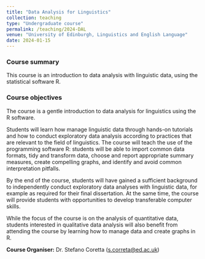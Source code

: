 ```yaml
---
title: "Data Analysis for Linguistics"
collection: teaching
type: "Undergraduate course"
permalink: /teaching/2024-DAL
venue: "University of Edinburgh, Linguistics and English Language"
date: 2024-01-15
---
```


### Course summary
This course is an introduction to data analysis with linguistic data, using the statistical software R.

### Course objectives
The course is a gentle introduction to data analysis for linguistics using the R software.

Students will learn how manage linguistic data through hands-on tutorials and how to conduct exploratory data analysis according to practices that are relevant to the field of linguistics. The course will teach the use of the programming software R: students will be able to import common data formats, tidy and transform data, choose and report appropriate summary measures, create compelling graphs, and identify and avoid common interpretation pitfalls.

By the end of the course, students will have gained a sufficient background to independently conduct exploratory data analyses with linguistic data, for example as required for their final dissertation. At the same time, the course will provide students with opportunities to develop transferable computer skills.

While the focus of the course is on the analysis of quantitative data, students interested in qualitative data analysis will also benefit from attending the course by learning how to manage data and create graphs in R. 

**Course Organiser:** Dr. Stefano Coretta (s.correta@ed.ac.uk)
